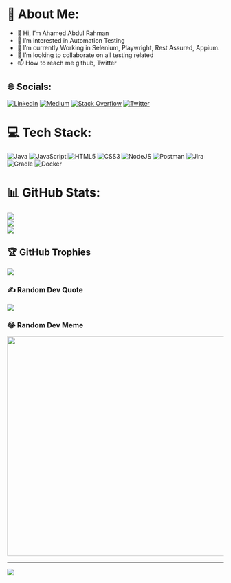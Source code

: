 # 💫 About Me:
- 👋 Hi, I’m Ahamed Abdul Rahman
- 👀 I’m interested in Automation Testing
- 🌱 I’m currently Working in Selenium, Playwright, Rest Assured, Appium.
- 💞️ I’m looking to collaborate on all testing related
- 📫 How to reach me github, Twitter

## 🌐 Socials:
[![LinkedIn](https://img.shields.io/badge/LinkedIn-%230077B5.svg?logo=linkedin&logoColor=white)](https://linkedin.com/in/ahamed-abdul-rahman-5ab87a89) [![Medium](https://img.shields.io/badge/Medium-12100E?logo=medium&logoColor=white)](https://medium.com/@@ahamedabdulrahman) [![Stack Overflow](https://img.shields.io/badge/-Stackoverflow-FE7A16?logo=stack-overflow&logoColor=white)](https://stackoverflow.com/users/1681917) [![Twitter](https://img.shields.io/badge/Twitter-%231DA1F2.svg?logo=Twitter&logoColor=white)](https://twitter.com/aarahmanqa) 

# 💻 Tech Stack:
![Java](https://img.shields.io/badge/java-%23ED8B00.svg?style=for-the-badge&logo=java&logoColor=white) ![JavaScript](https://img.shields.io/badge/javascript-%23323330.svg?style=for-the-badge&logo=javascript&logoColor=%23F7DF1E) ![HTML5](https://img.shields.io/badge/html5-%23E34F26.svg?style=for-the-badge&logo=html5&logoColor=white) ![CSS3](https://img.shields.io/badge/css3-%231572B6.svg?style=for-the-badge&logo=css3&logoColor=white) ![NodeJS](https://img.shields.io/badge/node.js-6DA55F?style=for-the-badge&logo=node.js&logoColor=white) ![Postman](https://img.shields.io/badge/Postman-FF6C37?style=for-the-badge&logo=postman&logoColor=white) ![Jira](https://img.shields.io/badge/jira-%230A0FFF.svg?style=for-the-badge&logo=jira&logoColor=white) ![Gradle](https://img.shields.io/badge/Gradle-02303A.svg?style=for-the-badge&logo=Gradle&logoColor=white) ![Docker](https://img.shields.io/badge/docker-%230db7ed.svg?style=for-the-badge&logo=docker&logoColor=white)
# 📊 GitHub Stats:
![](https://github-readme-stats.vercel.app/api?username=aarahmanqa&theme=dark&hide_border=false&include_all_commits=true&count_private=true)<br/>
![](https://github-readme-streak-stats.herokuapp.com/?user=aarahmanqa&theme=dark&hide_border=false)<br/>
![](https://github-readme-stats.vercel.app/api/top-langs/?username=aarahmanqa&theme=dark&hide_border=false&include_all_commits=true&count_private=true&layout=compact)

## 🏆 GitHub Trophies
![](https://github-profile-trophy.vercel.app/?username=aarahmanqa&theme=radical&no-frame=false&no-bg=true&margin-w=4)

### ✍️ Random Dev Quote
![](https://quotes-github-readme.vercel.app/api?type=horizontal&theme=radical)

### 😂 Random Dev Meme
<img src="https://random-memer.herokuapp.com/" width="512px"/>

---
[![](https://visitcount.itsvg.in/api?id=aarahmanqa&icon=0&color=0)](https://visitcount.itsvg.in)

<!-- Proudly created with GPRM ( https://gprm.itsvg.in ) -->

<!---
aarahmanqa/aarahmanqa is a ✨ special ✨ repository because its `README.md` (this file) appears on your GitHub profile.
You can click the Preview link to take a look at your changes.
--->

